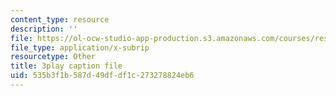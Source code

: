 ```yaml
---
content_type: resource
description: ''
file: https://ol-ocw-studio-app-production.s3.amazonaws.com/courses/res-9-003-brains-minds-and-machines-summer-course-summer-2015/535b3f1b587d49dfdf1c273278824eb6_hfryF7_QU2c.srt
file_type: application/x-subrip
resourcetype: Other
title: 3play caption file
uid: 535b3f1b-587d-49df-df1c-273278824eb6
---
```


